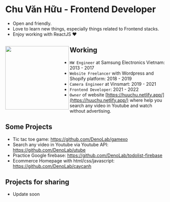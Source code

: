 # Chu Văn Hữu - Frontend Developer

- Open and friendly.
- Love to learn new things, especially things related to Frontend stacks.
- Enjoy working with ReactJS ❤

## Working <a href="https://github.com/paulnguyen-mn"><img align="left" width="auto" height="200" src="https://res.cloudinary.com/kimwy/image/upload/v1598840300/easyfrontend/programming_hgngx9.png"></a>

- `HW Engineer` at Samsung Electronics Vietnam: 2013 - 2017
- `Website Freelancer` with Wordpress and Shopify platform: 2018 - 2019
- `Camera Engineer` at Vinsmart: 2019 - 2021
- `Frontend Developer`: 2021 - 2022
- `Owner` of website [https://huuchu.netlify.app/](https://huuchu.netlify.app/) where help you search any video in Youtube and watch without advertising.

## Some Projects

- Tic tac toe game: https://github.com/DenoLab/gamexo
- Search any video in Youtube via Youtube API: https://github.com/DenoLab/utube
- Practice Google firebase: https://github.com/DenoLab/todolist-firebase
- Ecommerce Homepage with html/css/javascript: https://github.com/DenoLab/caycanh

## Projects for sharing

- Update soon
